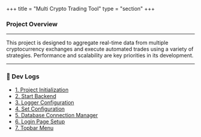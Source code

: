 +++
title = "Multi Crypto Trading Tool"
type = "section"
+++

### Project Overview

---

This project is designed to aggregate real-time data from multiple cryptocurrency exchanges and execute automated trades using a variety of strategies. Performance and scalability are key priorities in its development.

---

### 📁 Dev Logs

- [1. Project Initialization](/multi-crypto-trading-tool/dev-logs/initializeProject/)
- [2. Start Backend](/multi-crypto-trading-tool/dev-logs/startBackend/)
- [3. Logger Configuration](/multi-crypto-trading-tool/dev-logs/loggerConfig/)
- [4. Set Configuration](/multi-crypto-trading-tool/dev-logs/setConfig/)
- [5. Database Connection Manager](/multi-crypto-trading-tool/dev-logs/databaseConnMng/)
- [6. Login Page Setup](/multi-crypto-trading-tool/dev-logs/login/)
- [7. Topbar Menu](/multi-crypto-trading-tool/dev-logs/topBarMenu/)